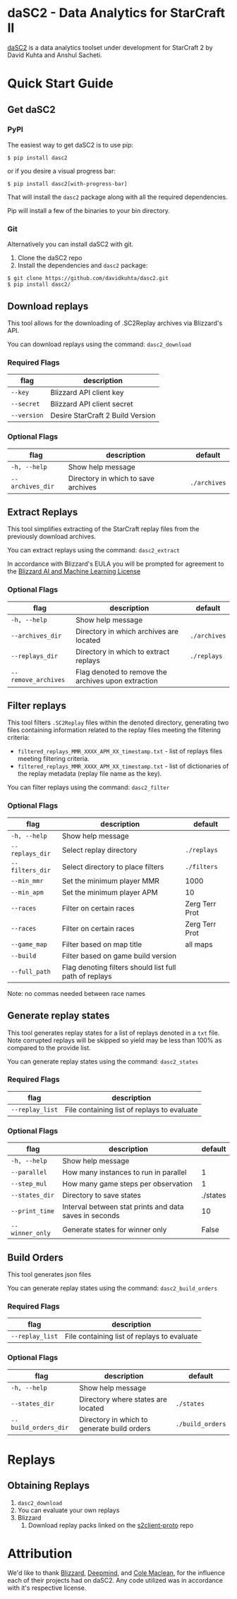 # daSC2 - Data Analytics for StarCraft II

[daSC2](https://github.com/davidkuhta/dasc2) is a data analytics toolset
under development for StarCraft 2 by David Kuhta and Anshul Sacheti.

# Quick Start Guide

## Get daSC2

### PyPI

The easiest way to get daSC2 is to use pip:

```shell
$ pip install dasc2
```

or if you desire a visual progress bar:

```shell
$ pip install dasc2[with-progress-bar]
```

That will install the `dasc2` package along with all the required dependencies.

Pip will install a few of the binaries to your bin directory.

### Git

Alternatively you can install daSC2 with git.

1.  Clone the daSC2 repo
2.  Install the dependencies and `dasc2` package:

```shell
$ git clone https://github.com/davidkuhta/dasc2.git
$ pip install dasc2/
```

## Download replays
This tool allows for the downloading of .SC2Replay archives via Blizzard's API.

You can download replays using the command:
`dasc2_download`

### Required Flags
|flag          |description							        |
|--------------|--------------------------------|						
|`--key`       |Blizzard API client key		      |
|`--secret`    |Blizzard API client secret 			|
|`--version`   |Desire StarCraft 2 Build Version|

### Optional Flags
|flag            |description							           | default     |
|----------------|-----------------------------------|-------------|
|`-h, --help`    |Show help message	 				         |             |
|`--archives_dir`|Directory in which to save archives|`./archives`|

## Extract Replays
This tool simplifies extracting of the StarCraft replay files from the previously
download archives.

You can extract replays using the command:
`dasc2_extract`

In accordance with Blizzard's EULA you will be prompted for agreement to the
[Blizzard AI and Machine Learning License](http://blzdistsc2-a.akamaihd.net/AI_AND_MACHINE_LEARNING_LICENSE.html)

### Optional Flags
|flag               |description							                              | default     |
|-------------------|-------------------------------------------------------|-------------|
|`-h, --help`       |Show help message	 				                            |             |
|`--archives_dir`   |Directory in which archives are located                |`./archives` |
|`--replays_dir`    |Directory in which to extract replays                  |`./replays`  |
|`--remove_archives`|Flag denoted to remove the archives upon extraction    |             |

## Filter replays

This tool filters `.SC2Replay` files within the denoted directory,
generating two files containing information related to the replay files meeting
the filtering criteria:
  * `filtered_replays_MMR_XXXX_APM_XX_timestamp.txt` - list of replays files meeting filtering criteria.
  * `filtered_replays_MMR_XXXX_APM_XX_timestamp.txt` - list of dictionaries of the replay metadata (replay file name as the key).

You can filter replays using the command:
`dasc2_filter`

### Optional Flags
|flag          |description							|default					|
|--------------|------------------------------------|---------------------------|
|`-h, --help`  |Show help message					|							|
|`--replays_dir`|Select replay directory				|`./replays`|
|`--filters_dir`|Select directory to place filters				|`./filters`|
|`--min_mmr`   |Set the minimum player MMR 			|1000						|
|`--min_apm`   |Set the minimum player APM 			|10							|
|`--races`     |Filter on certain races 			|Zerg Terr Prot 			|
|`--races`     |Filter on certain races 			|Zerg Terr Prot 			|
|`--game_map`  |Filter based on map title|all maps	|							|
|`--build`     |Filter based on game build version	|							|
|`--full_path` |Flag denoting filters should list full path of replays	|							|
Note: no commas needed between race names

## Generate replay states

This tool generates replay states for a list of replays denoted in a `txt` file.
Note corrupted replays will be skipped so yield may be less than 100% as compared
to the provide list.

You can generate replay states using the command:
`dasc2_states`

### Required Flags
|flag          |description							                   |
|--------------|-------------------------------------------|						
|`--replay_list`|File containing list of replays to evaluate|

### Optional Flags
|flag          |description							|default					|
|--------------|------------------------------------|---------------------------|
|`-h, --help`  |Show help message					|							|
|`--parallel`|How many instances to run in parallel				|1|
|`--step_mul`|How many game steps per observation|1|
|`--states_dir`   |Directory to save states|./states						|
|`--print_time`   |Interval between stat prints and data saves in seconds|10							|
|`--winner_only`  |Generate states for winner only 			|False	|

## Build Orders

This tool generates json files

You can generate replay states using the command:
`dasc2_build_orders`

### Required Flags
|flag          |description							                   |
|--------------|-------------------------------------------|						
|`--replay_list`|File containing list of replays to evaluate|

### Optional Flags
|flag          |description							|default					|
|--------------|------------------------------------|---------------------------|
|`-h, --help`  |Show help message					|							|
|`--states_dir`|Directory where states are located				|`./states`|
|`--build_orders_dir`|Directory in which to generate build orders|`./build_orders`|

# Replays

## Obtaining Replays

1. `dasc2_download`
2. You can evaluate your own replays
3. Blizzard
	1. Download replay packs linked on the [s2client-proto](https://github.com/Blizzard/s2client-proto#downloads) repo

# Attribution

We'd like to thank [Blizzard](https://github.com/Blizzard/s2client-proto/),
[Deepmind](https://github.com/deepmind/pysc2), and [Cole Maclean](https://github.com/cole-maclean/autocraft),
for the influence each of their projects had on daSC2. Any code utilized
was in accordance with it's respective license.
